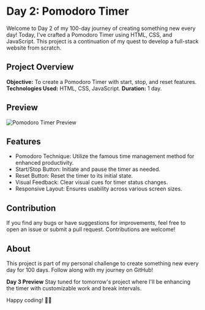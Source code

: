 # Day 2: Pomodoro Timer

Welcome to Day 2 of my 100-day journey of creating something new every day! Today, I've crafted a Pomodoro Timer using HTML, CSS, and JavaScript. This project is a continuation of my quest to develop a full-stack website from scratch.

## Project Overview

**Objective:** To create a Pomodoro Timer with start, stop, and reset features.
**Technologies Used:** HTML, CSS, JavaScript.
**Duration:** 1 day.

## Preview
![Pomodoro Timer Preview](pomodoro_timer_preview.png)

## Features
- Pomodoro Technique: Utilize the famous time management method for enhanced productivity.
- Start/Stop Button: Initiate and pause the timer as needed.
- Reset Button: Reset the timer to its initial state.
- Visual Feedback: Clear visual cues for timer status changes.
- Responsive Layout: Ensures usability across various screen sizes.

## Contribution
If you find any bugs or have suggestions for improvements, feel free to open an issue or submit a pull request. Contributions are welcome!

## About
This project is part of my personal challenge to create something new every day for 100 days. Follow along with my journey on GitHub!

**Day 3 Preview**
Stay tuned for tomorrow's project where I'll be enhancing the timer with customizable work and break intervals.

Happy coding! 🚀✨

